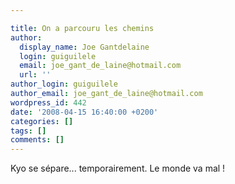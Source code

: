 ```yaml
---

title: On a parcouru les chemins
author:
  display_name: Joe Gantdelaine
  login: guiguilele
  email: joe_gant_de_laine@hotmail.com
  url: ''
author_login: guiguilele
author_email: joe_gant_de_laine@hotmail.com
wordpress_id: 442
date: '2008-04-15 16:40:00 +0200'
categories: []
tags: []
comments: []
---
```

Kyo se sépare... temporairement. Le monde va mal !

